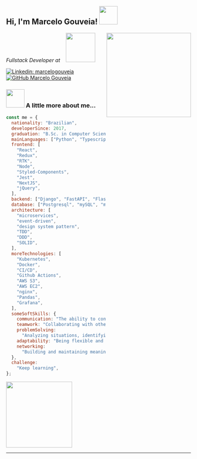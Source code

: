<h2> Hi, I'm Marcelo Gouveia! <img src="https://media.giphy.com/media/mGcNjsfWAjY5AEZNw6/giphy.gif" width="50"></h2>
<img align='right' src="https://media.tenor.com/azZCJ2YpsGgAAAAi/programming.gif" width="230">

<p>
    <em>Fullstack Developer at &nbsp;&nbsp;</em>
    <a href="http://raizen.com.br">
        <img src="https://media0.giphy.com/media/v1.Y2lkPTc5MGI3NjExN2c2aDU5M21yemF6Y3lpNjVjMjFzcTZ1bHo5d203a2kwendtM2JldyZlcD12MV9pbnRlcm5hbF9naWZfYnlfaWQmY3Q9cw/kdCbnSTH8EDcx6jj9q/giphy.gif" width="80">
    </a>
</p>

[![Linkedin: marcelogouveia](https://img.shields.io/badge/-marcelogouveia-blue?style=flat-square&logo=Linkedin&logoColor=white&link=https://www.linkedin.com/in/marcelo-gouveia-1353a213b/)](https://www.linkedin.com/in/marcelo-gouveia-1353a213b/)
[![GitHub Marcelo Gouveia](https://img.shields.io/github/followers/marcelogouveia77?label=follow&style=social)](https://github.com/MarceloGouveia77)

### <img src="https://media.giphy.com/media/VgCDAzcKvsR6OM0uWg/giphy.gif" width="50"> A little more about me...

```javascript
const me = {
  nationality: "Brazilian",
  developerSince: 2017,
  graduation: "B.Sc. in Computer Science at UFG",
  mainLanguages: ["Python", "Typescript", "Javascript", "Go", "Java"],
  frontend: [
    "React",
    "Redux",
    "RTK",
    "Node",
    "Styled-Components",
    "Jest",
    "NextJS",
    "jQuery",
  ],
  backend: ["Django", "FastAPI", "Flask", "NestJS", "Express"],
  database: ["Postgresql", "mySQL", "mongoDB"],
  architecture: [
    "microservices",
    "event-driven",
    "design system pattern",
    "TDD",
    "DDD",
    "SOLID",
  ],
  moreTechnologies: [
    "Kubernetes",
    "Docker",
    "CI/CD",
    "Github Actions",
    "AWS S3",
    "AWS EC2",
    "nginx",
    "Pandas",
    "Grafana",
  ],
  someSoftSkills: {
    communication: "The ability to convey information clearly and effectively",
    teamwork: "Collaborating with others to achieve common goals",
    problemSolving:
      "Analyzing situations, identifying challenges, and coming up with effective solutions",
    adaptability: "Being flexible and open to change",
    networking:
      "Building and maintaining meaningful relationships with people in my personal and professional circles",
  },
  challenge:
    "Keep learning",
};
```

<div>
<a href="https://github.com/MarceloGouveia77">
<img loading="lazy" height="180em" src="https://github-readme-stats-contato-descontoemga.vercel.app/api?username=MarceloGouveia77&show_icons=true&theme=radical&show=reviews&hide=issues"/>
</div>

---
